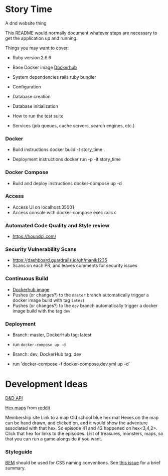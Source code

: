 # Story Time

A dnd website thing

This README would normally document whatever steps are necessary to get the
application up and running.

Things you may want to cover:

* Ruby version
2.6.6

* Base Docker image
[Dockerhub](https://hub.docker.com/_/ruby/)

* System dependencies
rails
ruby
bundler

* Configuration

* Database creation

* Database initialization

* How to run the test suite

* Services (job queues, cache servers, search engines, etc.)

### Docker
* Build instructions
docker build -t story_time .

* Deployment instructions
docker run -p -it story_time

### Docker Compose
* Build and deploy instructions
docker-compose up -d

### Access
* Access UI on localhost:35001
* Access console with
docker-compose exec rails c

### Automated Code Quality and Style review
* https://houndci.com/

### Security Vulnerability Scans
* https://dashboard.guardrails.io/gh/manik1235
* Scans on each PR, and leaves comments for security issues

### Continuous Build
* [Dockerhub image](https://hub.docker.com/repository/docker/manik1235/story_time)
* Pushes (or changes?) to the `master` branch automatically trigger a docker image build with tag `latest`
* Pushes (or changes?) to the `dev` branch automatically trigger a docker image build with the tag `dev`

### Deployment
* Branch: master, DockerHub tag: latest
- run `docker-compose up -d`
* Branch: dev, DockerHub tag: dev
- run 'docker-compose -f docker-compose.dev.yml up -d`

# Development Ideas
[D&D API](http://dnd5eapi.co)

[Hex maps](https://www.dropbox.com/sh/66pz87ryagpg2dx/AABB645dkeHsQiEr1iASW-7wa?dl=0) from [reddit](https://www.reddit.com/r/DnDBehindTheScreen/comments/2z1q4x/hex_map_templates_based_on_5e_dmg_with/)

Membership site
Link to a map
Old school blue hex mat
Hexes on the map can be hand drawn, and clicked on, and it would show the adventure associated with that hex. So episode 41 and 42 happened on hex<3,4,2>. Click that hex for links to the episodes.
List of treasures, monsters, maps, so that you can run a game alongside if you want.


### Styleguide
[BEM](http://getbem.com/naming/) should be used for CSS naming conventions. See [this issue](https://github.com/manik1235/story_time/issues/35) for a brief summary.
